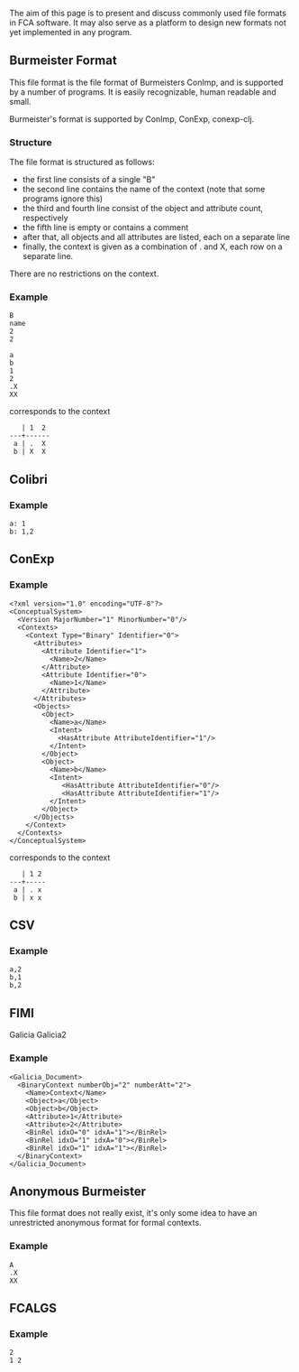 The aim of this page is to present and discuss commonly used file formats in FCA software. It may also serve as a platform to design new formats not yet implemented in any program.

## Burmeister Format

This file format is the file format of Burmeisters ConImp, and is supported by a number of programs. It is easily recognizable, human readable and small.

Burmeister's format is supported by ConImp, ConExp, conexp-clj.

### Structure

The file format is structured as follows:

- the first line consists of a single "B"
- the second line contains the name of the context (note that some programs ignore this)
- the third and fourth line consist of the object and attribute count, respectively
- the fifth line is empty or contains a comment
- after that, all objects and all attributes are listed, each on a separate line
- finally, the context is given as a combination of . and X, each row on a separate line. 

There are no restrictions on the context.

### Example

    B
    name
    2
    2

    a
    b
    1
    2
    .X
    XX

corresponds to the context

       | 1  2
    ---+------
     a | .  X 
     b | X  X

## Colibri

### Example

    a: 1
    b: 1,2

## ConExp

### Example

    <?xml version="1.0" encoding="UTF-8"?>
    <ConceptualSystem>
      <Version MajorNumber="1" MinorNumber="0"/>
      <Contexts>
        <Context Type="Binary" Identifier="0">
          <Attributes>
            <Attribute Identifier="1">
              <Name>2</Name>
            </Attribute>
            <Attribute Identifier="0">
              <Name>1</Name>
            </Attribute>
          </Attributes>
          <Objects>
            <Object>
              <Name>a</Name>
              <Intent>
                <HasAttribute AttributeIdentifier="1"/>
              </Intent>
            </Object>
            <Object>
              <Name>b</Name>
              <Intent>
                 <HasAttribute AttributeIdentifier="0"/>
                 <HasAttribute AttributeIdentifier="1"/>
              </Intent>
            </Object>
          </Objects>
        </Context>
      </Contexts>
    </ConceptualSystem>

corresponds to the context

       | 1 2 
    ---+-----
     a | . x
     b | x x

## CSV

### Example

    a,2
    b,1
    b,2

## FIMI

Galicia
Galicia2

### Example

    <Galicia_Document>
      <BinaryContext numberObj="2" numberAtt="2">
        <Name>Context</Name>
        <Object>a</Object>
        <Object>b</Object>
        <Attribute>1</Attribute>
        <Attribute>2</Attribute>
        <BinRel idxO="0" idxA="1"></BinRel>
        <BinRel idxO="1" idxA="0"></BinRel>
        <BinRel idxO="1" idxA="1"></BinRel>
      </BinaryContext>
    </Galicia_Document>

## Anonymous Burmeister

This file format does not really exist, it's only some idea to have an unrestricted anonymous format for formal contexts.

### Example

    A
    .X
    XX

## FCALGS

### Example

    2
    1 2
